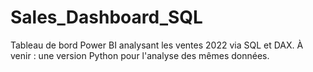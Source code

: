 # Sales_Dashboard_SQL
Tableau de bord Power BI analysant les ventes 2022 via SQL et DAX. À venir : une version Python pour l'analyse des mêmes données.
